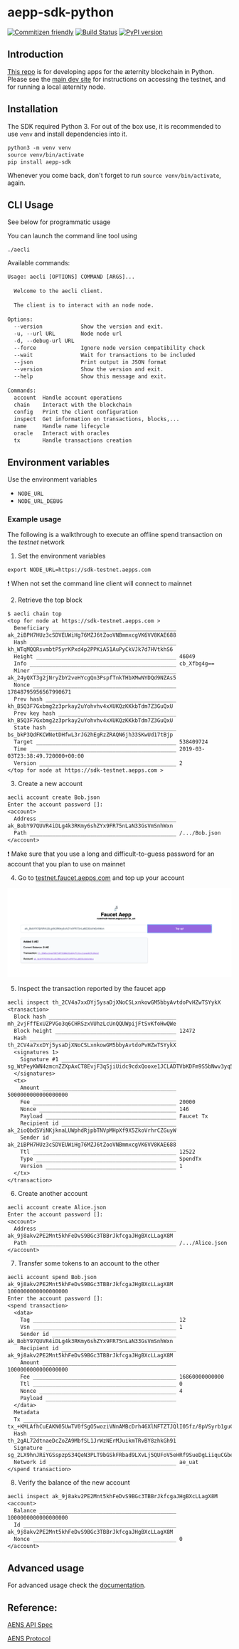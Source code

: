 # aepp-sdk-python

[![Commitizen friendly](https://img.shields.io/badge/commitizen-friendly-brightgreen.svg)](http://commitizen.github.io/cz-cli/)
[![Build Status](https://ci.aepps.com/buildStatus/icon?job=aepp-sdk-python/develop)](https://ci.aepps.com/job/aepp-sdk-python/job/develop/)
[![PyPI version](https://badge.fury.io/py/aepp-sdk.svg)](https://badge.fury.io/py/aepp-sdk)

## Introduction

[This repo](https://github.com/aeternity/aepp-sdk-python) is for developing apps for the æternity blockchain in Python. Please see the [main dev site](https://dev.aepps.com) for instructions on accessing the testnet, and for running a local æternity node.

## Installation

The SDK required Python 3. For out of the box use, it is recommended to use
`venv` and install dependencies into it.

```
python3 -m venv venv
source venv/bin/activate
pip install aepp-sdk
```

Whenever you come back, don't forget to run `source venv/bin/activate`, again.

## CLI Usage

See below for programmatic usage

You can launch the command line tool using

```
./aecli
```

Available commands:

```
Usage: aecli [OPTIONS] COMMAND [ARGS]...

  Welcome to the aecli client.

  The client is to interact with an node node.

Options:
  --version            Show the version and exit.
  -u, --url URL        Node node url
  -d, --debug-url URL
  --force              Ignore node version compatibility check
  --wait               Wait for transactions to be included
  --json               Print output in JSON format
  --version            Show the version and exit.
  --help               Show this message and exit.

Commands:
  account  Handle account operations
  chain    Interact with the blockchain
  config   Print the client configuration
  inspect  Get information on transactions, blocks,...
  name     Handle name lifecycle
  oracle   Interact with oracles
  tx       Handle transactions creation
```

## Environment variables

Use the environment variables

- `NODE_URL`
- `NODE_URL_DEBUG`

### Example usage

The following is a walkthrough to execute an offline spend transaction on the *testnet* network

1. Set the environment variables
```
export NODE_URL=https://sdk-testnet.aepps.com
```

❗ When not set the command line client will connect to mainnet

2. Retrieve the top block
```
$ aecli chain top
<top for node at https://sdk-testnet.aepps.com >
  Beneficiary _______________________________________ ak_2iBPH7HUz3cSDVEUWiHg76MZJ6tZooVNBmmxcgVK6VV8KAE688
  Hash ______________________________________________ kh_WTqMQQRsvmbtP5yrKPxd4p2PPKiA51AuPyCkVJk7d7HVtkhS6
  Height ____________________________________________ 46049
  Info ______________________________________________ cb_Xfbg4g==
  Miner _____________________________________________ ak_24yQXT3g2jNryZbY2veHYcgQn3PspfTnkTHbXMwNYDQd9NZAs5
  Nonce _____________________________________________ 17848795956567990671
  Prev hash _________________________________________ kh_B5Q3F7Gxbmg2z3prkay2uYohvhv4xXUKQzKKkbTdm7Z3GuQxU
  Prev key hash _____________________________________ kh_B5Q3F7Gxbmg2z3prkay2uYohvhv4xXUKQzKKkbTdm7Z3GuQxU
  State hash ________________________________________ bs_bkP3QdFKCWNetDHfwL3rJG2hEgRzZRAQN6jh33SKwUd17tBjp
  Target ____________________________________________ 538409724
  Time ______________________________________________ 2019-03-03T23:38:49.720000+00:00
  Version ___________________________________________ 2
</top for node at https://sdk-testnet.aepps.com >
```

3. Create a new account

```
aecli account create Bob.json
Enter the account password []:
<account>
  Address ___________________________________________ ak_BobY97QUVR4iDLg4k3RKmy6shZYx9FR75nLaN33GsVmSnhWxn
  Path ______________________________________________ /.../Bob.json
</account>

```

❗ Make sure that you use a long and difficult-to-guess password for an account that you plan to use on mainnet

4. Go to [testnet.faucet.aepps.com](https://testnet.faucet.aepps.com) and top up your account

![](docs/assets/images/faucet.png)

5. Inspect the transaction reported by the faucet app
```
aecli inspect th_2CV4a7xxDYj5ysaDjXNoCSLxnkowGM5bbyAvtdoPvHZwTSYykX
<transaction>
  Block hash ________________________________________ mh_2vjFffExUZPVGo3q6CHRSzxVUhzLcUnQQUWpijFtSvKfoHwQWe
  Block height ______________________________________ 12472
  Hash ______________________________________________ th_2CV4a7xxDYj5ysaDjXNoCSLxnkowGM5bbyAvtdoPvHZwTSYykX
  <signatures 1>
    Signature #1 ____________________________________ sg_WtPeyKWN4zmcnZZXpAxCT8EvjF3qSjiUidc9cdxQooxe1JCLADTVbKDFm9S5bNwv3yq57PQKTG4XuUP4eTzD5jymPHpNu
  </signatures>
  <tx>
    Amount __________________________________________ 5000000000000000000
    Fee _____________________________________________ 20000
    Nonce ___________________________________________ 146
    Payload _________________________________________ Faucet Tx
    Recipient id ____________________________________ ak_2ioQbdSViNKjknaLUWphdRjpbTNVpMHpXf9X5ZkoVrhrCZGuyW
    Sender id _______________________________________ ak_2iBPH7HUz3cSDVEUWiHg76MZJ6tZooVNBmmxcgVK6VV8KAE688
    Ttl _____________________________________________ 12522
    Type ____________________________________________ SpendTx
    Version _________________________________________ 1
  </tx>
</transaction>
```

6. Create another account

```
aecli account create Alice.json
Enter the account password []:
<account>
  Address ___________________________________________ ak_9j8akv2PE2Mnt5khFeDvS9BGc3TBBrJkfcgaJHgBXcLLagX8M
  Path ______________________________________________ /.../Alice.json
</account>
```


7. Transfer some tokens to an account to the other

```
aecli account spend Bob.json ak_9j8akv2PE2Mnt5khFeDvS9BGc3TBBrJkfcgaJHgBXcLLagX8M 1000000000000000000
Enter the account password []:
<spend transaction>
  <data>
    Tag _____________________________________________ 12
    Vsn _____________________________________________ 1
    Sender id _______________________________________ ak_BobY97QUVR4iDLg4k3RKmy6shZYx9FR75nLaN33GsVmSnhWxn
    Recipient id ____________________________________ ak_9j8akv2PE2Mnt5khFeDvS9BGc3TBBrJkfcgaJHgBXcLLagX8M
    Amount __________________________________________ 1000000000000000000
    Fee _____________________________________________ 16860000000000
    Ttl _____________________________________________ 0
    Nonce ___________________________________________ 4
    Payload _________________________________________ 
  </data>
  Metadata
  Tx ________________________________________________ tx_+KMLAfhCuEAKN05UwTV0fSgO5woziVNnAMBcDrh46XlNFTZTJQlI05fz/8pVSyrb1guCLcw8n7++O887k/JEu6/XHcCSHOMMuFv4WQwBoQEYh8aMDs7saMDBvys+lbKds3Omnzm4crYNbs9xGolBm6EBE9B4l/BeyxMO//3ANxwyT+ZHL52j9nAZosRe/YFuK4eIDeC2s6dkAACGD1WGT5gAAASAN24JGA==
  Hash ______________________________________________ th_2gAL72dtnaeDcZoZA9MbfSL1JrWzNErMJuikmTRvBY8zhkGh91
  Signature _________________________________________ sg_2LX9hnJRiYGSspzpS34QeN3PLT9bGSkFRbad9LXvLj5QUFoV5eHRf9SueDgLiiquCGbeFEBPBe7xMJidf8NMSuF16dngr
  Network id ________________________________________ ae_uat
</spend transaction>
```

8. Verify the balance of the new account
```
aecli inspect ak_9j8akv2PE2Mnt5khFeDvS9BGc3TBBrJkfcgaJHgBXcLLagX8M
<account>
  Balance ___________________________________________ 1000000000000000000
  Id ________________________________________________ ak_9j8akv2PE2Mnt5khFeDvS9BGc3TBBrJkfcgaJHgBXcLLagX8M
  Nonce _____________________________________________ 0
</account>
```



## Advanced usage

For advanced usage check the [documentation](docs).


## Reference:

[AENS API Spec](https://github.com/aeternity/protocol/blob/master/node/api/naming_system_api_usage.md)

[AENS Protocol](https://github.com/aeternity/protocol/blob/master/AENS.md)
